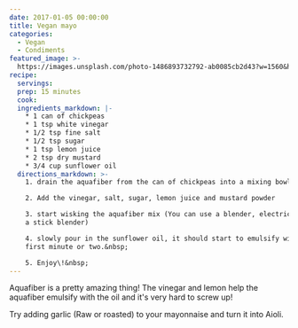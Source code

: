```yaml
---
date: 2017-01-05 00:00:00
title: Vegan mayo
categories:
  - Vegan
  - Condiments
featured_image: >-
  https://images.unsplash.com/photo-1486893732792-ab0085cb2d43?w=1560&h=940&fit=crop
recipe:
  servings:
  prep: 15 minutes
  cook:
  ingredients_markdown: |-
    * 1 can of chickpeas
    * 1 tsp white vinegar
    * 1/2 tsp fine salt
    * 1/2 tsp sugar
    * 1 tsp lemon juice
    * 2 tsp dry mustard
    * 3/4 cup sunflower oil
  directions_markdown: >-
    1. drain the aquafiber from the can of chickpeas into a mixing bowl

    2. Add the vinegar, salt, sugar, lemon juice and mustard powder

    3. start wisking the aquafiber mix (You can use a blender, electric wisk or
    a stick blender)

    4. slowly pour in the sunflower oil, it should start to emulsify within the
    first minute or two.&nbsp;

    5. Enjoy\!&nbsp;
---
```


Aquafiber is a pretty amazing thing\! The vinegar and lemon help the aquafiber emulsify with the oil and it's very hard to screw up\!

Try adding garlic (Raw or roasted) to your mayonnaise and turn it into Aioli.